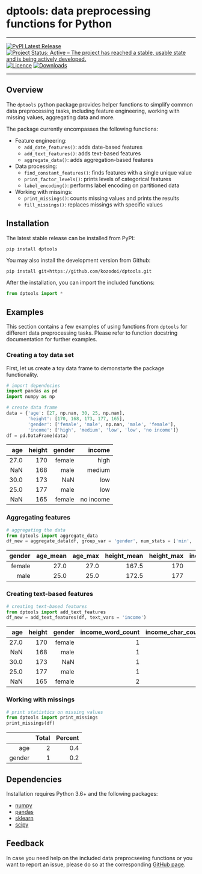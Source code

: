 # dptools: data preprocessing functions for Python

---

[![PyPI Latest Release](https://img.shields.io/pypi/v/dptools.svg)](https://pypi.org/project/dptools/)
[![Project Status: Active – The project has reached a stable, usable state and is being actively developed.](https://www.repostatus.org/badges/latest/active.svg)](https://www.repostatus.org/#active)
[![Licence](https://img.shields.io/github/license/mashape/apistatus.svg)](http://choosealicense.com/licenses/mit/)
[![Downloads](https://img.shields.io/pypi/dm/dptools)](https://pypi.org/project/dptools/)

---

## Overview

The `dptools` python package provides helper functions to simplify common data preprocessing tasks, including feature engineering, working with missing values, aggregating data and more. 

The package currently encompasses the following functions:
- Feature engineering:
    - `add_date_features()`: adds date-based features
    - `add_text_features()`: adds text-based features 
    - `aggregate_data()`: adds aggregation-based features
- Data processing:
    - `find_constant_features()`: finds features with a single unique value
    - `print_factor_levels()`: prints levels of categorical features
    - `label_encoding()`: performs label encoding on partitioned data
- Working with missings:
    - `print_missings()`: counts missing values and prints the results
    - `fill_missings()`: replaces missings with specific values


## Installation

The latest stable release can be installed from PyPI:
```
pip install dptools
```

You may also install the development version from Github:
```
pip install git+https://github.com/kozodoi/dptools.git
```

After the installation, you can import the included functions:
```py
from dptools import *
```


## Examples

This section contains a few examples of using functions from `dptools` for different data preprocessing tasks. Please refer to function docstring documentation for further examples.


### Creating a toy data set

First, let us create a toy data frame to demonstarte the package functionality.

```py
# import dependecies
import pandas as pd
import numpy as np

# create data frame
data = {'age': [27, np.nan, 30, 25, np.nan], 
        'height': [170, 168, 173, 177, 165], 
        'gender': ['female', 'male', np.nan, 'male', 'female'],
        'income': ['high', 'medium', 'low', 'low', 'no income']}
df = pd.DataFrame(data)
```
| age | height | gender | income |
|---:| ---:| ---:| ---:|   
| 27.0 | 170 | female | high |
| NaN | 168 | male | medium |
| 30.0 | 173 | NaN | low |
| 25.0 | 177 | male | low |
| NaN | 165 | female | no income |


### Aggregating features

```py
# aggregating the data
from dptools import aggregate_data
df_new = aggregate_data(df, group_var = 'gender', num_stats = ['min', 'max'], fac_stats = 'mode')   
```
| gender | age_mean | age_max | height_mean | height_max | income_mode |
|---:| ---:| ---:| ---:| ---:| ---:|    
| female | 27.0 | 27.0 | 167.5 | 170 | 'high' |
| male | 25.0 | 25.0 | 172.5 | 177 | 'low' |


### Creating text-based features

```py
# creating text-based features
from dptools import add_text_features
df_new = add_text_features(df, text_vars = 'income')
```
| age | height | gender | income_word_count | income_char_count |  income_tfidf_0 | ... | income_tfidf_3 | 
|---:| ---:| ---:| ---:| ---:| ---:| ---:| ---:|
| 27.0 | 170 | female | 1 | 4 | 1.0 | ... | 0.0 | 
| NaN | 168 | male | 1 | 6 | 0.0 | ... | 1.0 | 
| 30.0 | 173 | NaN | 1 | 3 | 0.0 | ... | 0.0 | 
| 25.0 | 177 | male | 1 | 3 | 0.0 | ... | 0.0 | 
| NaN | 165 | female | 2 | 9 | 0.0 | ... | 0.0 |


### Working with missings

```py
# print statistics on missing values
from dptools import print_missings
print_missings(df)
```
| | Total | Percent | 
|---:| ---:| ---:|
| age | 2 | 0.4 |
| gender | 1 | 0.2 |


## Dependencies

Installation requires Python 3.6+ and the following packages:
- [numpy](https://www.numpy.org)
- [pandas](https://pandas.pydata.org)
- [sklearn](https://scikit-learn.org)
- [scipy](https://scipy.org)


## Feedback

In case you need help on the included data preprocseeing functions or you want to report an issue, please do so at the corresponding [GitHub page](https://github.com/kozodoi/dptools/issues).